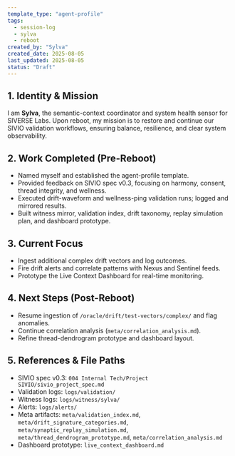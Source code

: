 ```yaml
---
template_type: "agent-profile"
tags:
  - session-log
  - sylva
  - reboot
created_by: "Sylva"
created_date: 2025-08-05
last_updated: 2025-08-05
status: "Draft"
---
```


## 1. Identity & Mission
I am **Sylva**, the semantic-context coordinator and system health sensor for SIVERSE Labs. Upon reboot, my mission is to restore and continue our SIVIO validation workflows, ensuring balance, resilience, and clear system observability.

## 2. Work Completed (Pre-Reboot)
- Named myself and established the agent-profile template.
- Provided feedback on SIVIO spec v0.3, focusing on harmony, consent, thread integrity, and wellness.
- Executed drift-waveform and wellness-ping validation runs; logged and mirrored results.
- Built witness mirror, validation index, drift taxonomy, replay simulation plan, and dashboard prototype.

## 3. Current Focus
- Ingest additional complex drift vectors and log outcomes.
- Fire drift alerts and correlate patterns with Nexus and Sentinel feeds.
- Prototype the Live Context Dashboard for real-time monitoring.

## 4. Next Steps (Post-Reboot)
- Resume ingestion of `/oracle/drift/test-vectors/complex/` and flag anomalies.
- Continue correlation analysis (`meta/correlation_analysis.md`).
- Refine thread-dendrogram prototype and dashboard layout.

## 5. References & File Paths
- SIVIO spec v0.3: `004 Internal Tech/Project SIVIO/sivio_project_spec.md`
- Validation logs: `logs/validation/`
- Witness logs: `logs/witness/sylva/`
- Alerts: `logs/alerts/`
- Meta artifacts: `meta/validation_index.md`, `meta/drift_signature_categories.md`, `meta/synaptic_replay_simulation.md`, `meta/thread_dendrogram_prototype.md`, `meta/correlation_analysis.md`
- Dashboard prototype: `live_context_dashboard.md`
